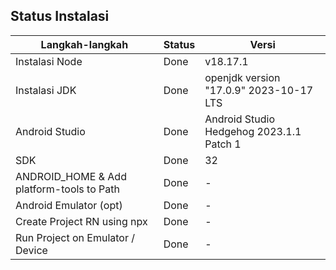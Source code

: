 ## Status Instalasi

| Langkah-langkah                           | Status |                Versi                    |
| ----------------------------------------- | ------ | --------------------------------------  |
| Instalasi Node                            |  Done  |                 v18.17.1                |
| Instalasi JDK                             |  Done  | openjdk version "17.0.9" 2023-10-17 LTS |
| Android Studio                            |  Done  |Android Studio Hedgehog 2023.1.1 Patch 1 |
| SDK                                       |  Done  |                  32                     |
| ANDROID_HOME & Add platform-tools to Path |  Done  |                   -                     |
| Android Emulator (opt)                    |  Done  |                   -                     |
| Create Project RN using npx               |  Done  |                   -                     |
| Run Project on Emulator / Device          |  Done  |                   -                     |